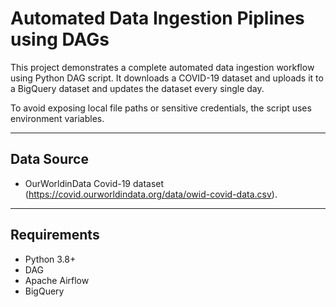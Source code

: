 # Automated Data Ingestion Piplines using DAGs

This project demonstrates a complete automated data ingestion workflow using Python DAG script. It downloads a COVID-19 dataset and uploads it to a BigQuery dataset and updates the dataset every single day.

To avoid exposing local file paths or sensitive credentials, the script uses environment variables.

---

## Data Source

- OurWorldinData Covid-19 dataset (https://covid.ourworldindata.org/data/owid-covid-data.csv).


---

## Requirements

- Python 3.8+
- DAG
- Apache Airflow
- BigQuery
